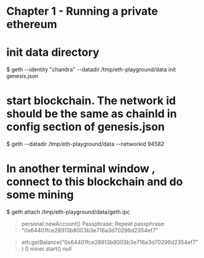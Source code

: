 # Chapter 1 - Running a private ethereum

# init data directory
$ geth --identity "chandra" --datadir /tmp/eth-playground/data init genesis.json

# start blockchain. The network id should be the same as chainId in config section of genesis.json
$ geth --datadir /tmp/eth-playground/data --networkid 94582

# In another terminal window , connect to this blockchain and do some mining
$ geth attach /tmp/eth-playground/data/geth.ipc

 > personal.newAccount()
 Passphrase:
 Repeat passphrase:
 "0x64401fce28913b8003b3e716a3d70296d2354ef7"

 > eth.getBalance("0x64401fce28913b8003b3e716a3d70296d2354ef7")
 0
 > miner.start()
 null

